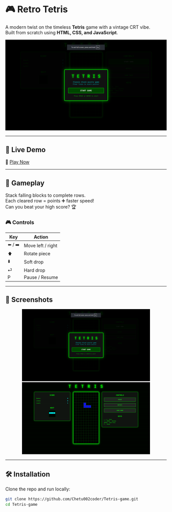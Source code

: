 # 🎮 Retro Tetris

A modern twist on the timeless **Tetris** game with a vintage CRT vibe.  
Built from scratch using **HTML, CSS, and JavaScript**.  

![Game Preview](images/game-preview1.png)

---

## 🚀 Live Demo
🔗 [Play Now](https://chetu002coder.github.io/Tetris-game/)  

---

## 🎯 Gameplay
Stack falling blocks to complete rows.  
Each cleared row = points ➕ faster speed!  
Can you beat your high score? 🏆  

### 🎮 Controls
| Key            | Action              |
|----------------|---------------------|
| ⬅️ / ➡️       | Move left / right   |
| ⬆️             | Rotate piece        |
| ⬇️             | Soft drop           |
| ⏎              | Hard drop           |
| P              | Pause / Resume      |

---

## 📸 Screenshots
<p align="center">
  <img src="images/game-preview1.png" width="400" />
  <img src="images/game-preview2.png" width="400" />
</p>

---

## 🛠️ Installation
Clone the repo and run locally:

```bash
git clone https://github.com/Chetu002coder/Tetris-game.git
cd Tetris-game
